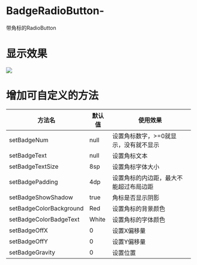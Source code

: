 # BadgeRadioButton-
带角标的RadioButton

# 显示效果
![](http://orvwpzusa.bkt.clouddn.com/18-1-15/49896069.jpg)

# 增加可自定义的方法

方法名 | 默认值 | 使用效果
---|---|---
setBadgeNum | null | 设置角标数字，>=0就显示，没有就不显示
setBadgeText | null | 设置角标文本
setBadgeTextSize | 8sp | 设置角标字体大小
setBadgePadding | 4dp |设置角标的内边距，最大不能超过布局边距
setBadgeShowShadow | true |角标是否显示阴影
setBadgeColorBackground | Red |设置角标的背景颜色
setBadgeColorBadgeText | White |设置角标的字体颜色
setBadgeOffX | 0 |设置X偏移量
setBadgeOffY | 0 |设置Y偏移量
setBadgeGravity | 0 |设置位置